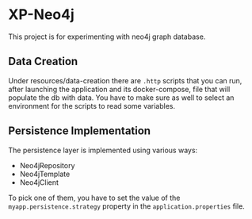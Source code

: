 # XP-Neo4j
This project is for experimenting with neo4j graph database.

## Data Creation
Under resources/data-creation there are `.http` scripts that you can run, after launching the application and its docker-compose, file that will populate the db with data.
You have to make sure as well to select an environment for the scripts to read some variables.

## Persistence Implementation
The persistence layer is implemented using various ways:
- Neo4jRepository
- Neo4jTemplate
- Neo4jClient

To pick one of them, you have to set the value of the `myapp.persistence.strategy` property in the `application.properties` file.